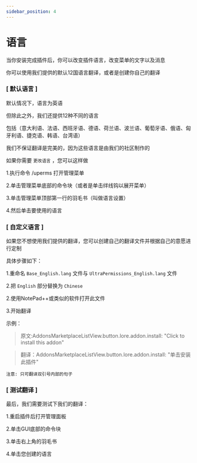 ```yaml
---
sidebar_position: 4
---
```


# 语言

当你安装完成插件后，你可以改变插件语言，改变菜单的文字以及消息

你可以使用我们提供的默认12国语言翻译，或者是创建你自己的翻译

### [ 默认语言 ]

默认情况下，语言为英语

但除此之外，我们还提供12种不同的语言

包括（意大利语、法语、西班牙语、德语、荷兰语、波兰语、葡萄牙语、俄语、匈牙利语、捷克语、韩语、台湾语）

我们不保证翻译是完美的，因为这些语言是由我们的社区制作的

如果你需要 `更改语言` ，您可以这样做

1.执行命令 /uperms 打开管理菜单

2.单击管理菜单底部的命令块（或者是单击绊线钩以展开菜单）

3.单击管理菜单顶部第一行的羽毛书（叫做语言设置）

4.然后单击要使用的语言

### [ 自定义语言 ]

如果您不想使用我们提供的翻译，您可以创建自己的翻译文件并根据自己的意愿进行定制

具体步骤如下：

1.重命名 `Base_English.lang` 文件与 `UltraPermissions_English.lang` 文件

2.把 `English` 部分替换为 `Chinese`

2.使用NotePad++或类似的软件打开此文件

3.开始翻译

示例：

> 原文:AddonsMarketplaceListView.button.lore.addon.install: "Click to install this addon"

> 翻译：AddonsMarketplaceListView.button.lore.addon.install: "单击安装此插件"

`注意: 只可翻译双引号内部的句子`

### [ 测试翻译 ]

最后，我们需要测试下我们的翻译：

1.重启插件后打开管理面板

2.单击GUI底部的命令块

3.单击右上角的羽毛书

4.单击您创建的语言